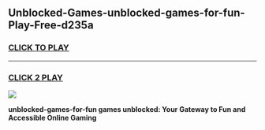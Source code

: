 
## Unblocked-Games-unblocked-games-for-fun-Play-Free-d235a
<h3>
<a href="https://premium76.site?title=unblocked-games-for-fun&ref=19M">CLICK TO PLAY</a></h3>
<hr>

<h3>
<a href="https://premium76.site?title=unblocked-games-for-fun&ref=19M">CLICK 2 PLAY</a>
  
</h3>

<a href="https://premium76.site?title=unblocked-games-for-fun&ref=19M"><img src="https://clearcache.store/games.png"></a>


**unblocked-games-for-fun games unblocked: Your Gateway to Fun and Accessible Online Gaming**

